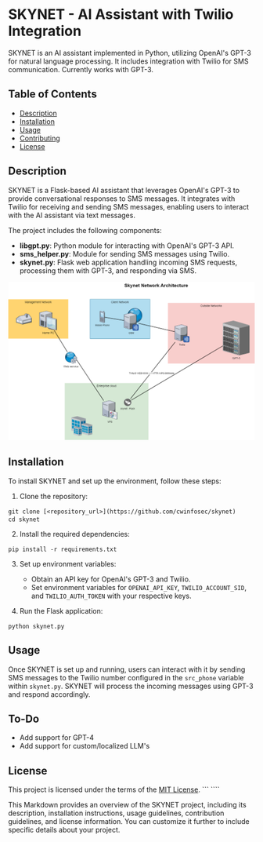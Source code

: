 # SKYNET - AI Assistant with Twilio Integration

SKYNET is an AI assistant implemented in Python, utilizing OpenAI's GPT-3 for natural language processing. It includes integration with Twilio for SMS communication. Currently works with GPT-3.

## Table of Contents

- [Description](#description)
- [Installation](#installation)
- [Usage](#usage)
- [Contributing](#contributing)
- [License](#license)

## Description

SKYNET is a Flask-based AI assistant that leverages OpenAI's GPT-3 to provide conversational responses to SMS messages. It integrates with Twilio for receiving and sending SMS messages, enabling users to interact with the AI assistant via text messages.

The project includes the following components:

- **libgpt.py**: Python module for interacting with OpenAI's GPT-3 API.
- **sms_helper.py**: Module for sending SMS messages using Twilio.
- **skynet.py**: Flask web application handling incoming SMS requests, processing them with GPT-3, and responding via SMS.

![](./skynet_diagram.png)

## Installation

To install SKYNET and set up the environment, follow these steps:

1. Clone the repository:

```
git clone [<repository_url>](https://github.com/cwinfosec/skynet)
cd skynet
```

2. Install the required dependencies:

```
pip install -r requirements.txt
```

3. Set up environment variables:
   - Obtain an API key for OpenAI's GPT-3 and Twilio.
   - Set environment variables for `OPENAI_API_KEY`, `TWILIO_ACCOUNT_SID`, and `TWILIO_AUTH_TOKEN` with your respective keys.

4. Run the Flask application:

```
python skynet.py
```

## Usage

Once SKYNET is set up and running, users can interact with it by sending SMS messages to the Twilio number configured in the `src_phone` variable within `skynet.py`. SKYNET will process the incoming messages using GPT-3 and respond accordingly.

## To-Do

- Add support for GPT-4
- Add support for custom/localized LLM's

## License

This project is licensed under the terms of the [MIT License](LICENSE).
``` ````

This Markdown provides an overview of the SKYNET project, including its description, installation instructions, usage guidelines, contribution guidelines, and license information. You can customize it further to include specific details about your project.

